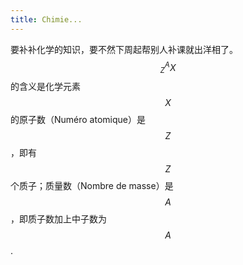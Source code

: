 ```yaml
---
title: Chimie...
---
```


要补补化学的知识，要不然下周起帮别人补课就出洋相了。 $${}_Z^AX$$ 的含义是化学元素 $$X$$ 的原子数（Numéro atomique）是 $$Z$$，即有 $$Z$$ 个质子；质量数（Nombre de masse）是 $$A$$，即质子数加上中子数为 $$A$$.
